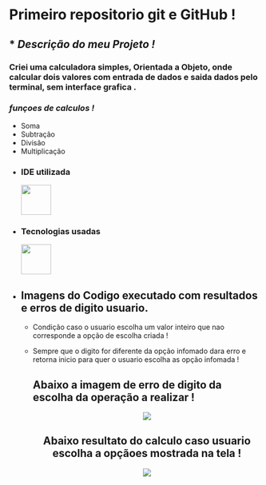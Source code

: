 # **Primeiro repositorio  git e GitHub !**

   ## * ***Descrição do meu Projeto !***
 
 ### Criei uma calculadora simples, Orientada a Objeto, onde calcular dois valores com  entrada de dados e saida dados pelo terminal, sem interface grafica .
  
 ### ***funçoes de calculos !***
  * Soma 
  * Subtração
  * Divisão
  * Multiplicação
- ### IDE utilizada
  <img src="https://cdn.jsdelivr.net/gh/devicons/devicon/icons/vscode/vscode-original-wordmark.svg" whidt="60" height="60"/> 

- ### Tecnologias usadas
    <img src="https://cdn.jsdelivr.net/gh/devicons/devicon/icons/java/java-original-wordmark.svg" whidt="60" height="60"/>
- ## Imagens do Codigo executado com resultados e erros de digito usuario.

     * Condição caso o usuario escolha um valor inteiro que nao corresponde a opção de escolha criada !
     * Sempre que o digito for diferente da opção infomado dara erro e retorna inicio  para quer o usuario escolha as opção infomada !

       ## Abaixo a imagem de erro de digito da escolha da operação a realizar !
       <div align="center">
       <img src="https://github.com/Rafael100099/Calculadora/assets/93090098/3d8fdd32-84e2-4182-9097-9d7d234d4f7a" <div/>

       ## Abaixo resultato do calculo caso usuario escolha a opçãoes mostrada na tela  !
       <div align="center">
       <img src="https://github.com/Rafael100099/Calculadora/assets/93090098/c6368d2e-fb23-4de5-a983-fc60a3ccdcbc"
       <div/>
